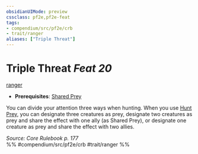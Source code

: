 ```yaml
---
obsidianUIMode: preview
cssclass: pf2e,pf2e-feat
tags:
- compendium/src/pf2e/crb
- trait/ranger
aliases: ["Triple Threat"]
---
```

# Triple Threat  *Feat 20*  
[ranger](rules/traits/ranger.md)  

- **Prerequisites**: [Shared Prey](compendium/feats/shared-prey.md)

You can divide your attention three ways when hunting. When you use [Hunt Prey](rules/actions/hunt-prey.md), you can designate three creatures as prey, designate two creatures as prey and share the effect with one ally (as Shared Prey), or designate one creature as prey and share the effect with two allies.

*Source: Core Rulebook p. 177*  
%% #compendium/src/pf2e/crb #trait/ranger %%